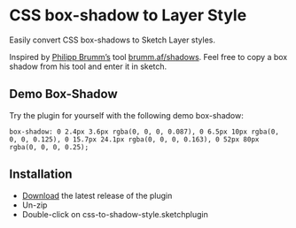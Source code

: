 # CSS box-shadow to Layer Style

Easily convert CSS box-shadows to Sketch Layer styles.

Inspired by [Philipp Brumm’s](https://github.com/brumm) tool [brumm.af/shadows](https://brumm.af/shadows). Feel free to copy a box shadow from his tool and enter it in sketch. 

## Demo Box-Shadow
Try the plugin for yourself with the following demo box-shadow:

```box-shadow: 0 2.4px 3.6px rgba(0, 0, 0, 0.087), 0 6.5px 10px rgba(0, 0, 0, 0.125), 0 15.7px 24.1px rgba(0, 0, 0, 0.163), 0 52px 80px rgba(0, 0, 0, 0.25);```

## Installation

- [Download](../../releases/latest/download/css-to-shadow-style.sketchplugin.zip) the latest release of the plugin
- Un-zip
- Double-click on css-to-shadow-style.sketchplugin
